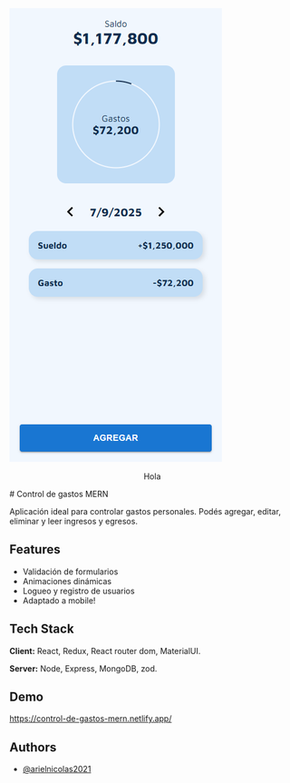 ![App Screenshot](./client/public/controldegastosmobile.png)
<p style="text-align: center;">Hola</p>
# Control de gastos MERN

Aplicación ideal para controlar gastos personales. Podés agregar,
editar, eliminar y leer ingresos y egresos.

## Features

- Validación de formularios
- Animaciones dinámicas
- Logueo y registro de usuarios
- Adaptado a mobile!

## Tech Stack

**Client:** React, Redux, React router dom, MaterialUI.

**Server:** Node, Express, MongoDB, zod.

## Demo

https://control-de-gastos-mern.netlify.app/

## Authors

- [@arielnicolas2021](https://www.github.com/arielnicolas2021)
